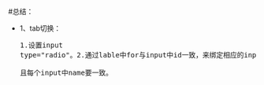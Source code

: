 #总结：
* 1、tab切换：<br/><pre>1.设置input type="radio"。2.通过lable中for与input中id一致，来绑定相应的input。3.input中name不可省略，<br/>
且每个input中name要一致。
